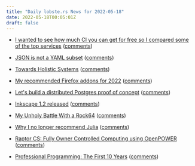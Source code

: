 ```yaml
---
title: "Daily lobste.rs News for 2022-05-18"
date: 2022-05-18T00:05:01Z
draft: false
---
```






- [I wanted to see how much CI you can get for free so I compared some of the top services](https://earthly.dev/blog/ci-comparison/)
  ([comments](https://lobste.rs/s/eersvn/i_wanted_see_how_much_ci_you_can_get_for_free))



- [JSON is not a YAML subset](https://john-millikin.com/json-is-not-a-yaml-subset)
  ([comments](https://lobste.rs/s/equcp2/json_is_not_yaml_subset))



- [Towards Holistic Systems](https://www.slideshare.net/bcantrill/towards-holistic-systems)
  ([comments](https://lobste.rs/s/hchs9o/towards_holistic_systems))



- [My recommended Firefox addons for 2022](https://smcleod.net/software/2022/05/16/firefox-addons-2022/)
  ([comments](https://lobste.rs/s/2ubno5/my_recommended_firefox_addons_for_2022))



- [Let's build a distributed Postgres proof of concept](https://notes.eatonphil.com/distributed-postgres.html)
  ([comments](https://lobste.rs/s/ugbvhv/let_s_build_distributed_postgres_proof))



- [Inkscape 1.2 released](https://inkscape.org/news/2022/05/16/inkscape-12/)
  ([comments](https://lobste.rs/s/doipyq/inkscape_1_2_released))



- [My Unholy Battle With a Rock64](https://artemis.sh/2022/05/16/everfrees-armferno.html)
  ([comments](https://lobste.rs/s/qd7ktx/my_unholy_battle_with_rock64))



- [Why I no longer recommend Julia](https://yuri.is/not-julia/)
  ([comments](https://lobste.rs/s/382sq9/why_i_no_longer_recommend_julia))



- [Raptor CS: Fully Owner Controlled Computing using OpenPOWER](https://peter.czanik.hu/posts/power-timothy-pearson-raptorcs/)
  ([comments](https://lobste.rs/s/06josu/raptor_cs_fully_owner_controlled))



- [Professional Programming: The First 10 Years](https://thorstenball.com/blog/2022/05/17/professional-programming-the-first-10-years/)
  ([comments](https://lobste.rs/s/vq9d4b/professional_programming_first_10_years))


